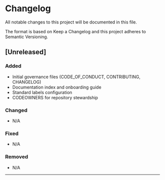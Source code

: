 # Changelog
All notable changes to this project will be documented in this file.

The format is based on Keep a Changelog and this project adheres to Semantic Versioning.

## [Unreleased]
### Added
- Initial governance files (CODE_OF_CONDUCT, CONTRIBUTING, CHANGELOG)
- Documentation index and onboarding guide
- Standard labels configuration
- CODEOWNERS for repository stewardship

### Changed
- N/A

### Fixed
- N/A

### Removed
- N/A

---